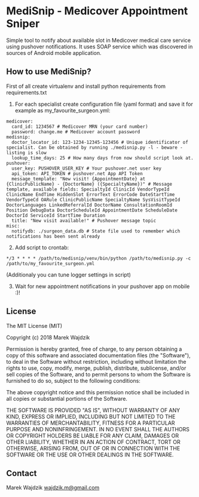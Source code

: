 MediSnip - Medicover Appointment Sniper
=======================================
Simple tool to notify about available slot in Medicover medical care service using pushover notifications.
It uses SOAP service which was discovered in sources of Android mobile application.

How to use MediSnip?
--------------------
First of all create virtualenv and install python requirements from requirements.txt

1) For each specialist create configuration file (yaml format) and save it for example as my_favourite_surgeon.yml:
```
medicover:
  card_id: 1234567 # Medicover MRN (your card number)
  password: change.me # Medicover account password
medisnip:
  doctor_locator_id: 123-1234-12345-123456 # Unique identificator of specialist. Can be obtained by running ./medisnip.py -l - beware - listing is slow
  lookup_time_days: 25 # How many days from now should script look at.
pushover:
  user_key: PUSHOVER_USER_KEY # Your pushover.net user key
  api_token: API_TOKEN # pushover.net App API Token
  message_template: "New visit! {AppointmentDate} at {ClinicPublicName} - {DoctorName} ({SpecialtyName})" # Message template, available fields: SpecialtyId ClinicId VendorTypeId ClinicName EndTime HiddenSlot ErrorText ErrorCode DateStartTime VendorTypeCd OARule ClinicPublicName SpecialtyName SysVisitTypeId DoctorLanguages LinkedReferralId DoctorName ConsultationRoomId Position DebugData DoctorScheduleId AppointmentDate ScheduleDate DoctorId ServiceId StartTime Duration
  title: "New visit available!" # Pushover message topic
misc:
  notifydb: ./surgeon_data.db # State file used to remember which notifications has been sent already
```

2) Add script to crontab:
```
*/3 * * * * /path/to/medisnip/venv/bin/python /path/to/medisnip.py -c /path/to/my_favourite_surgeon.yml 
```
(Additionaly you can tune logger settings in script)

3) Wait for new appointment notifications in your pushover app on mobile :)!

License
-------
The MIT License (MIT)

Copyright (c) 2018 Marek Wajdzik

Permission is hereby granted, free of charge, to any person obtaining a copy
of this software and associated documentation files (the "Software"), to deal
in the Software without restriction, including without limitation the rights
to use, copy, modify, merge, publish, distribute, sublicense, and/or sell
copies of the Software, and to permit persons to whom the Software is
furnished to do so, subject to the following conditions:

The above copyright notice and this permission notice shall be included in
all copies or substantial portions of the Software.

THE SOFTWARE IS PROVIDED "AS IS", WITHOUT WARRANTY OF ANY KIND, EXPRESS OR
IMPLIED, INCLUDING BUT NOT LIMITED TO THE WARRANTIES OF MERCHANTABILITY,
FITNESS FOR A PARTICULAR PURPOSE AND NONINFRINGEMENT. IN NO EVENT SHALL THE
AUTHORS OR COPYRIGHT HOLDERS BE LIABLE FOR ANY CLAIM, DAMAGES OR OTHER
LIABILITY, WHETHER IN AN ACTION OF CONTRACT, TORT OR OTHERWISE, ARISING FROM,
OUT OF OR IN CONNECTION WITH THE SOFTWARE OR THE USE OR OTHER DEALINGS IN
THE SOFTWARE.

Contact
-------
Marek Wajdzik <wajdzik.m@gmail.com>
